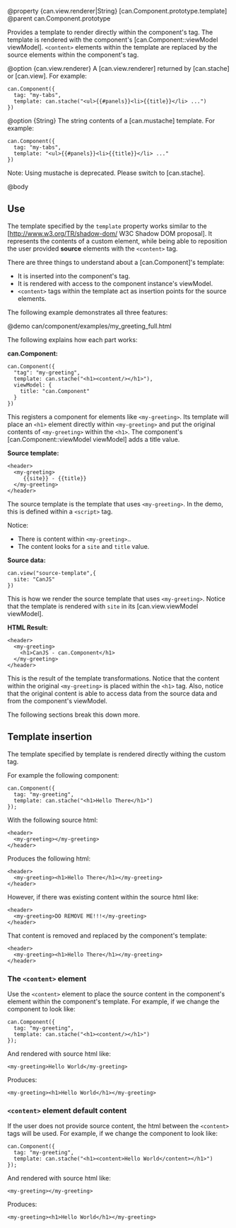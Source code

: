 @property {can.view.renderer|String} [can.Component.prototype.template]
@parent can.Component.prototype

Provides a template to render directly within the component's tag. The template is rendered with the
component's [can.Component::viewModel viewModel].  `<content>` elements within the template are replaced by
the source elements within the component's tag.

@option {can.view.renderer} A [can.view.renderer] returned by [can.stache] or 
[can.view]. For example:

    can.Component({
      tag: "my-tabs",
      template: can.stache("<ul>{{#panels}}<li>{{title}}</li> ...")
    })


@option {String} The string contents of a [can.mustache] template.  For example:

    can.Component({
      tag: "my-tabs",
      template: "<ul>{{#panels}}<li>{{title}}</li> ..."
    })

Note: Using mustache is deprecated.  Please switch to [can.stache].


@body


## Use

The template specified by the `template` property works similar to 
the [http://www.w3.org/TR/shadow-dom/ W3C Shadow DOM proposal]. It represents the contents
of a custom element, while being able to reposition the user provided __source__ elements
with the `<content>` tag.

There are three things to understand about a [can.Component]'s template:

 - It is inserted into the component's tag.
 - It is rendered with access to the component instance's viewModel.
 - `<content>` tags within the template act as insertion points for the source elements.

The following example demonstrates all three features:

@demo can/component/examples/my_greeting_full.html

The following explains how each part works:

__can.Component:__

    can.Component({
      "tag": "my-greeting",
      template: can.stache("<h1><content/></h1>"),
      viewModel: {
        title: "can.Component"
      }
    })

This registers a component for elements like `<my-greeting>`. Its template
will place an `<h1>` element directly within `<my-greeting>` and put
the original contents of `<my-greeting>` within the `<h1>`. The component's
[can.Component::viewModel viewModel] adds a title value.

__Source template:__

    <header>
      <my-greeting>
         {{site}} - {{title}}
      </my-greeting>
    </header>

The source template is the template that 
uses `<my-greeting>`.  In the demo, this is defined within a `<script>` 
tag.

Notice:

 - There is content within `<my-greeting>`..
 - The content looks for a `site` and `title` value.

__Source data:__

    can.view("source-template",{
      site: "CanJS"
    })

This is how we render the source template that uses `<my-greeting>`. Notice
that the template is rendered with `site` in its [can.view.viewModel viewModel].

__HTML Result:__

    <header>
      <my-greeting>
        <h1>CanJS - can.Component</h1>
      </my-greeting>
    </header>

This is the result of the template transformations.  Notice that the
content within the original `<my-greeting>` is placed within the `<h1>` 
tag.  Also, notice that the original content is able to access data from
the source data and from the component's viewModel.
 
The following sections break this down more.


## Template insertion

The template specified by template is rendered directly withing the custom tag.

For example the following component:

    can.Component({
      tag: "my-greeting",
      template: can.stache("<h1>Hello There</h1>")
    });

With the following source html:

    <header>
      <my-greeting></my-greeting>
    </header>

Produces the following html:

    <header>
      <my-greeting><h1>Hello There</h1></my-greeting>
    </header>

However, if there was existing content within the source html like:

    <header>
      <my-greeting>DO REMOVE ME!!!</my-greeting>
    </header>

That content is removed and replaced by the component's template:

    <header>
      <my-greeting><h1>Hello There</h1></my-greeting>
    </header>

### The `<content>` element

Use the `<content>` element to place the source content in the 
component's element within the component's 
template. For example, if we change the component to look like:

    can.Component({
      tag: "my-greeting",
      template: can.stache("<h1><content/></h1>")
    });

And rendered with source html like:

    <my-greeting>Hello World</my-greeting>

Produces:

    <my-greeting><h1>Hello World</h1></my-greeting>

### `<content>` element default content

If the user does not provide source content, the html 
between the `<content>` tags will be used. For example, if we 
change the component to look like:

    can.Component({
      tag: "my-greeting",
      template: can.stache("<h1><content>Hello World</content></h1>")
    });

And rendered with source html like:

    <my-greeting></my-greeting>

Produces:

    <my-greeting><h1>Hello World</h1></my-greeting>

